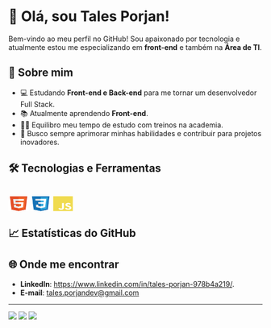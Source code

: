 # 👋 Olá, sou Tales Porjan!

Bem-vindo ao meu perfil no GitHub! Sou apaixonado por tecnologia e atualmente estou me especializando em **front-end** e também na **Área de TI**.

## 🚀 Sobre mim

- 💻 Estudando **Front-end e Back-end** para me tornar um desenvolvedor Full Stack.
- 📚 Atualmente aprendendo **Front-end**.
- 🏋️‍♂️ Equilibro meu tempo de estudo com treinos na academia.
- 🎯 Busco sempre aprimorar minhas habilidades e contribuir para projetos inovadores.

## 🛠️ Tecnologias e Ferramentas

<div style="display: inline_block"><br>
  <img align="center" alt="Rafa-HTML" height="30" width="40" src="https://raw.githubusercontent.com/devicons/devicon/master/icons/html5/html5-original.svg">
  <img align="center" alt="Rafa-CSS" height="30" width="40" src="https://raw.githubusercontent.com/devicons/devicon/master/icons/css3/css3-original.svg">
  <img align="center" alt="Rafa-Js" height="30" width="40" src="https://raw.githubusercontent.com/devicons/devicon/master/icons/javascript/javascript-plain.svg">
 <!--  <img align="center" alt="Rafa-Ts" height="30" width="40" src="https://raw.githubusercontent.com/devicons/devicon/master/icons/typescript/typescript-plain.svg">
  <img align="center" alt="Rafa-React" height="30" width="40" src="https://raw.githubusercontent.com/devicons/devicon/master/icons/react/react-original.svg">
 -->
</div>

## 📈 Estatísticas do GitHub



## 🌐 Onde me encontrar

- **LinkedIn**: https://www.linkedin.com/in/tales-porjan-978b4a219/.
- **E-mail**: tales.porjandev@gmail.com

---

<div> 
  <a href="https://instagram.com/talesporjan" target="_blank"><img src="https://img.shields.io/badge/-Instagram-%23E4405F?style=for-the-badge&logo=instagram&logoColor=white" target="_blank"></a>
   <a href = "tales.porjandev@gmail.com"><img src="https://img.shields.io/badge/-Gmail-%23333?style=for-the-badge&logo=gmail&logoColor=white" target="_blank"></a>
  <a href="https://www.linkedin.com/in/tales-porjan-978b4a219/" target="_blank"><img src="https://img.shields.io/badge/-LinkedIn-%230077B5?style=for-the-badge&logo=linkedin&logoColor=white" target="_blank"></a> 
  
</div>



